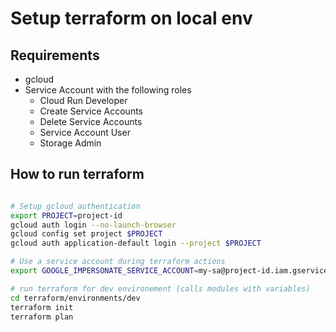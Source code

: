# Setup terraform on local env

## Requirements

* gcloud
* Service Account with the following roles
    * Cloud Run Developer
    * Create Service Accounts
    * Delete Service Accounts
    * Service Account User
    * Storage Admin

## How to run terraform

```bash

# Setup gcloud authentication
export PROJECT=project-id
gcloud auth login --no-launch-browser
gcloud config set project $PROJECT
gcloud auth application-default login --project $PROJECT

# Use a service account during terraform actions
export GOOGLE_IMPERSONATE_SERVICE_ACCOUNT=my-sa@project-id.iam.gserviceaccount.com

# run terraform for dev environement (calls modules with variables)
cd terraform/environments/dev
terraform init
terraform plan
```
